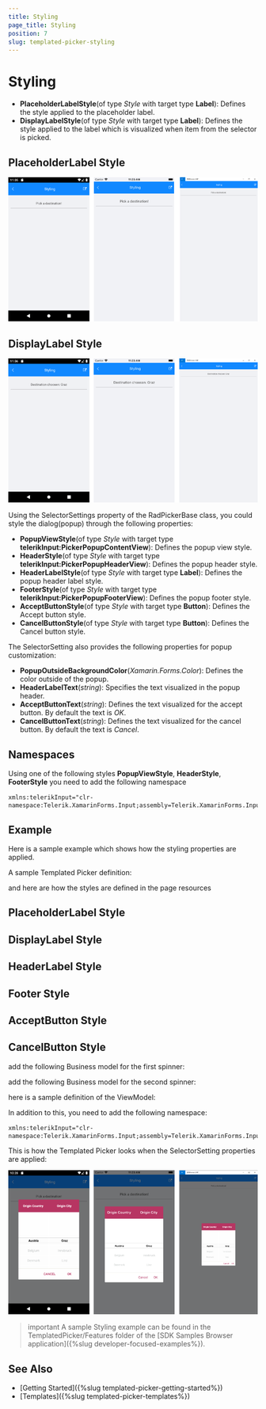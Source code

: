 ```yaml
---
title: Styling
page_title: Styling
position: 7
slug: templated-picker-styling
---
```


# Styling

* **PlaceholderLabelStyle**(of type *Style* with target type **Label**): Defines the style applied to the placeholder label.
* **DisplayLabelStyle**(of type *Style* with target type **Label**): Defines the style applied to the label which is visualized when item from the selector is picked.

## PlaceholderLabel Style

![Templated Picker Placeholder Label Style](images/templatedpicker_placeholder_styling.png)

## DisplayLabel Style

![Templated Picker Display Label Style](images/templatedpicker_display_styling.png)

Using the SelectorSettings property of the RadPickerBase class, you could style the dialog(popup) through the following properties:

* **PopupViewStyle**(of type *Style* with target type **telerikInput:PickerPopupContentView**): Defines the popup view style.
* **HeaderStyle**(of type *Style* with target type **telerikInput:PickerPopupHeaderView**): Defines the popup header style.
* **HeaderLabelStyle**(of type *Style* with target type **Label**): Defines the popup header label style.
* **FooterStyle**(of type *Style* with target type **telerikInput:PickerPopupFooterView**): Defines the popup footer style.
* **AcceptButtonStyle**(of type *Style* with target type **Button**): Defines the Accept button style.
* **CancelButtonStyle**(of type *Style* with target type **Button**): Defines the Cancel button style.

The SelectorSetting also provides the following properties for popup customization:

* **PopupOutsideBackgroundColor**(*Xamarin.Forms.Color*): Defines the color outside of the popup.
* **HeaderLabelText**(*string*): Specifies the text visualized in the popup header.
* **AcceptButtonText**(*string*): Defines the text visualized for the accept button. By default the text is *OK*.
* **CancelButtonText**(*string*): Defines the text visualized for the cancel button. By default the text is *Cancel*. 

## Namespaces

Using one of the following styles **PopupViewStyle**, **HeaderStyle**, **FooterStyle** you need to add the following namespace

```XAML
xmlns:telerikInput="clr-namespace:Telerik.XamarinForms.Input;assembly=Telerik.XamarinForms.Input"
```

## Example

Here is a sample example which shows how the styling properties are applied.

A sample Templated Picker definition:

<snippet id='templatedpicker-style' />

and here are how the styles are defined in the page resources

## PlaceholderLabel Style

<snippet id='templatedpicker-placeholderlabelstyle' />

## DisplayLabel Style

<snippet id='templatedpicker-displaylabelstyle' />

## HeaderLabel Style

<snippet id='templatedpicker-headelabelstyle' />

## Footer Style

<snippet id='templatedpicker-commonbuttonstyle' />

## AcceptButton Style

<snippet id='templatedpicker-acceptbuttonstyle' />

## CancelButton Style

<snippet id='templatedpicker-cancelbuttonstyle' />

add the following Business model for the first spinner:

<snippet id='templatedpicker-country-businessmodel' />

add the following Business model for the second spinner:

<snippet id='templatedpicker-city-businessmodel' />

here is a sample definition of the ViewModel:

<snippet id='templatedpicker-viewmodel' />

In addition to this, you need to add the following namespace:

```XAML
xmlns:telerikInput="clr-namespace:Telerik.XamarinForms.Input;assembly=Telerik.XamarinForms.Input"
```

This is how the Templated Picker looks when the SelectorSetting properties are applied:

![Templated Picker Styling](images/templatedpicker_styling.png)

>important A sample Styling example can be found in the TemplatedPicker/Features folder of the [SDK Samples Browser application]({%slug developer-focused-examples%}).

## See Also

- [Getting Started]({%slug templated-picker-getting-started%})
- [Templates]({%slug templated-picker-templates%})